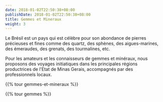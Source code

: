 ```yaml
---
date: 2018-01-02T22:50:38+08:00
publishDate: 2018-01-02T22:50:38+08:00
title: Gemmes et Mineraux
weight: 3
---
```


Le Brésil est un pays qui est célèbre pour son abondance de pierres précieuses et fines comme des quartz, des sphènes, des aigues-marines, des émeraudes, des grenats, des tourmalines, etc.

Pour les amateurs et les connaisseurs de gemmes et minéraux, nous proposons des voyages initiatiques dans les principales régions productrices de l'Etat de Minas Gerais, accompagnés par des professionnels locaux.

{{% tour gemmes-et-mineraux %}}

{{% tour gemmes %}}
